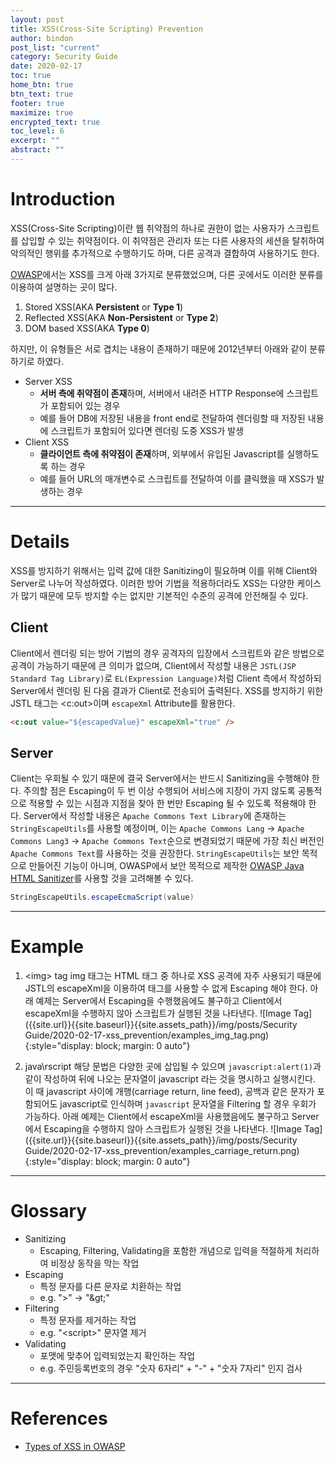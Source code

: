 ```yaml
---
layout: post
title: XSS(Cross-Site Scripting) Prevention
author: bindon
post_list: "current"
category: Security Guide
date: 2020-02-17
toc: true
home_btn: true
btn_text: true
footer: true
maximize: true
encrypted_text: true
toc_level: 6
excerpt: ""
abstract: ""
---
```


# Introduction

XSS(Cross-Site Scripting)이란 웹 취약점의 하나로 권한이 없는 사용자가 스크립트를 삽입할 수 있는 취약점이다.
이 취약점은 관리자 또는 다른 사용자의 세션을 탈취하여 악의적인 행위를 추가적으로 수행하기도 하며, 다른 공격과 결합하여 사용하기도 한다.

[OWASP](https://owasp.org)에서는 XSS를 크게 아래 3가지로 분류했었으며, 다른 곳에서도 이러한 분류를 이용하여 설명하는 곳이 많다.
1. Stored XSS(AKA **Persistent** or **Type 1**)
2. Reflected XSS(AKA **Non-Persistent** or **Type 2**)
3. DOM based XSS(AKA **Type 0**)

하지만, 이 유형들은 서로 겹치는 내용이 존재하기 때문에 2012년부터 아래와 같이 분류하기로 하였다.
* Server XSS
  - **서버 측에 취약점이 존재**하며, 서버에서 내려준 HTTP Response에 스크립트가 포함되어 있는 경우
  - 예를 들어 DB에 저장된 내용을 front end로 전달하여 렌더링할 때 저장된 내용에 스크립트가 포함되어 있다면 렌더링 도중 XSS가 발생
* Client XSS
  - **클라이언트 측에 취약점이 존재**하며, 외부에서 유입된 Javascript를 실행하도록 하는 경우
  - 예를 들어 URL의 매개변수로 스크립트를 전달하여 이를 클릭했을 때 XSS가 발생하는 경우
***

# Details

XSS를 방지하기 위해서는 입력 값에 대한 Sanitizing이 필요하며 이를 위해 Client와 Server로 나누어 작성하였다.
이러한 방어 기법을 적용하더라도 XSS는 다양한 케이스가 많기 때문에 모두 방지할 수는 없지만 기본적인 수준의 공격에 안전해질 수 있다.

## Client

Client에서 렌더링 되는 방어 기법의 경우 공격자의 입장에서 스크립트와 같은 방법으로 공격이 가능하기 때문에 큰 의미가 없으며, Client에서 작성할 내용은 `JSTL(JSP Standard Tag Library)`로 `EL(Expression Language)`처럼 Client 측에서 작성하되 Server에서 렌더링 된 다음 결과가 Client로 전송되어 출력된다.
XSS를 방지하기 위한 JSTL 태그는 &lt;c:out&gt;이며 `escapeXml` Attribute를 활용한다.
```html
<c:out value="${escapedValue}" escapeXml="true" />
```

## Server

Client는 우회될 수 있기 때문에 결국 Server에서는 반드시 Sanitizing을 수행해야 한다. 주의할 점은 Escaping이 두 번 이상 수행되어 서비스에 지장이 가지 않도록 공통적으로 적용할 수 있는 시점과 지점을 찾아 한 번만 Escaping 될 수 있도록 적용해야 한다.
Server에서 작성할 내용은 `Apache Commons Text Library`에 존재하는 `StringEscapeUtils`를 사용할 예정이며, 이는 `Apache Commons Lang` -> `Apache Commons Lang3` -> `Apache Commons Text`순으로 변경되었기 때문에 가장 최신 버전인 `Apache Commons Text`를 사용하는 것을 권장한다.
`StringEscapeUtils`는 보안 목적으로 만들어진 기능이 아니며, OWASP에서 보안 목적으로 제작한 [OWASP Java HTML Sanitizer](https://github.com/owasp/java-html-sanitizer)를 사용할 것을 고려해볼 수 있다.
```java
StringEscapeUtils.escapeEcmaScript(value)
```

***

# Example

1. &lt;img&gt; tag
img 태그는 HTML 태그 중 하나로 XSS 공격에 자주 사용되기 때문에 JSTL의 escapeXml을 이용하여 태그를 사용할 수 없게 Escaping 해야 한다.
아래 예제는 Server에서 Escaping을 수행했음에도 불구하고 Client에서 escapeXml을 수행하지 않아 스크립트가 실행된 것을 나타낸다.
![Image Tag]({{site.url}}{{site.baseurl}}{{site.assets_path}}/img/posts/Security Guide/2020-02-17-xss_prevention/examples_img_tag.png){:style="display: block; margin: 0 auto"}

2. java\rscript
해당 문법은 다양한 곳에 삽입될 수 있으며 `javascript:alert(1)`과 같이 작성하여 뒤에 나오는 문자열이 javascript 라는 것을 명시하고 실행시킨다. 이 때 javascript 사이에 개행(carriage return, line feed), 공백과 같은 문자가 포함되어도 javascript로 인식하며 `javascript` 문자열을 Filtering 할 경우 우회가 가능하다.
아래 예제는 Client에서 escapeXml을 사용했음에도 불구하고 Server에서 Escaping을 수행하지 않아 스크립트가 실행된 것을 나타낸다.
![Image Tag]({{site.url}}{{site.baseurl}}{{site.assets_path}}/img/posts/Security Guide/2020-02-17-xss_prevention/examples_carriage_return.png){:style="display: block; margin: 0 auto"}

***

# Glossary

* Sanitizing
  - Escaping, Filtering, Validating을 포함한 개념으로 입력을 적절하게 처리하여 비정상 동작을 막는 작업
* Escaping
  - 특정 문자를 다른 문자로 치환하는 작업
  - e.g. "&gt;" -> "&amp;gt;"
* Filtering
  - 특정 문자를 제거하는 작업
  - e.g. "&lt;script&gt;" 문자열 제거
* Validating
  - 포맷에 맞추어 입력되었는지 확인하는 작업
  - e.g. 주민등록번호의 경우 "숫자 6자리" + "-" + "숫자 7자리" 인지 검사

***

# References

* [Types of XSS in OWASP](https://owasp.org/www-community/Types_of_Cross-Site_Scripting)